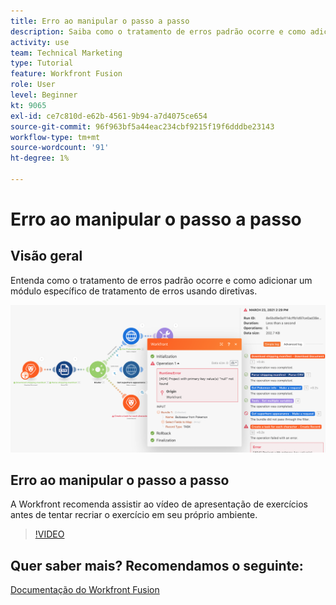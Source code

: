 ```yaml
---
title: Erro ao manipular o passo a passo
description: Saiba como o tratamento de erros padrão ocorre e como adicionar um módulo específico de tratamento de erros usando diretivas em [!DNL Adobe Workfront Fusion].
activity: use
team: Technical Marketing
type: Tutorial
feature: Workfront Fusion
role: User
level: Beginner
kt: 9065
exl-id: ce7c810d-e62b-4561-9b94-a7d4075ce654
source-git-commit: 96f963bf5a44eac234cbf9215f19f6dddbe23143
workflow-type: tm+mt
source-wordcount: '91'
ht-degree: 1%

---
```


# Erro ao manipular o passo a passo

## Visão geral

Entenda como o tratamento de erros padrão ocorre e como adicionar um módulo específico de tratamento de erros usando diretivas.

![Uma imagem de um cenário com tratamento de erros](assets/troubleshooting-and-error-handling-7.png)

## Erro ao manipular o passo a passo

A Workfront recomenda assistir ao vídeo de apresentação de exercícios antes de tentar recriar o exercício em seu próprio ambiente.

>[!VIDEO](https://video.tv.adobe.com/v/335306/?quality=12)

## Quer saber mais? Recomendamos o seguinte:

[Documentação do Workfront Fusion](https://experienceleague.adobe.com/docs/workfront/using/adobe-workfront-fusion/workfront-fusion-2.html?lang=en)
